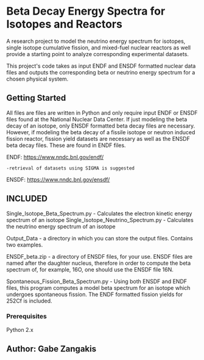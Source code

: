 # Beta Decay Energy Spectra for Isotopes and Reactors

A research project to model the neutrino energy spectrum for isotopes, single isotope cumulative fission, and mixed-fuel nuclear reactors as well provide a starting point to analyze corresponding experimental datasets. 

This project's code takes as input ENDF and ENSDF formatted nuclear data files and outputs the corresponding beta or neutrino energy spectrum for a chosen physical system. 

## Getting Started

All files are files are written in Python and only require input ENDF or ENSDF files found at the National Nuclear Data Center. If just modeling the beta decay of an isotope, only ENSDF formatted beta decay files are necessary. However, if modeling the beta decay of a fissile isotope or neutron induced fission reactor, fission yield datasets are necessary as well as the ENSDF beta decay files. These are found in ENDF files. 

ENDF: https://www.nndc.bnl.gov/endf/

	-retrieval of datasets using SIGMA is suggested

ENSDF: https://www.nndc.bnl.gov/ensdf/

## INCLUDED

Single_Isotope_Beta_Spectrum.py - Calculates the electron kinetic energy spectrum of an isotope
Single_Isotope_Neutrino_Spectrum.py - Calculates the neutrino energy spectrum of an isotope

Output_Data - a directory in which you can store the output files. Contains two examples.

ENSDF_beta.zip - a directory of ENSDF files, for your use. ENSDF files are named after the daughter nucleus, therefore in order to compute the beta spectrum of, for example, 16O, one should use the ENSDF file 16N. 

Spontaneous_Fission_Beta_Spectrum.py - Using both ENSDF and ENDF files, this program computes a model beta spectrum for an isotope which undergoes spontaneous fission. The ENDF formatted fission yields for 252Cf is included.


### Prerequisites

Python 2.x


## Author: Gabe Zangakis
